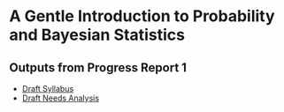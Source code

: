 # A Gentle Introduction to Probability and Bayesian Statistics

## Outputs from Progress Report 1

- [Draft Syllabus](course-materials/syllabus_policies/syllabus.html)
- [Draft Needs Analysis](course-materials/syllabus_policies/needs_analysis.html)